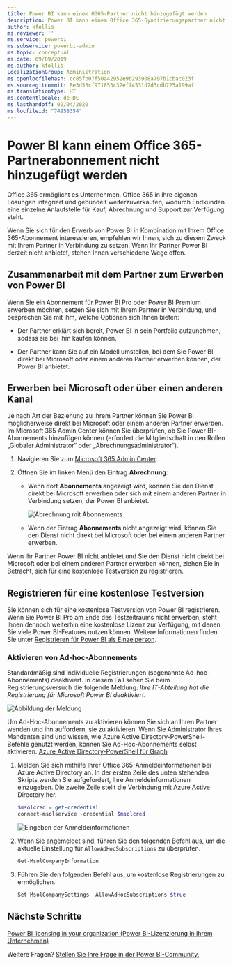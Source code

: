 ```yaml
---
title: Power BI kann einem O365-Partner nicht hinzugefügt werden
description: Power BI kann einem Office 365-Syndizierungspartner nicht hinzugefügt werden Das Syndizierungsmodell ist ein von Office 365 verwendetes Kaufmodell.
author: kfollis
ms.reviewer: ''
ms.service: powerbi
ms.subservice: powerbi-admin
ms.topic: conceptual
ms.date: 09/09/2019
ms.author: kfollis
LocalizationGroup: Administration
ms.openlocfilehash: cc85fb07f50a42952e9b293908a797b1cbac023f
ms.sourcegitcommit: 8e3d53cf971853c32eff4531d2d3cdb725a199af
ms.translationtype: HT
ms.contentlocale: de-DE
ms.lasthandoff: 02/04/2020
ms.locfileid: "74958354"
---
```

# <a name="unable-to-add-power-bi-to-office-365-partner-subscription"></a>Power BI kann einem Office 365-Partnerabonnement nicht hinzugefügt werden

Office 365 ermöglicht es Unternehmen, Office 365 in ihre eigenen Lösungen integriert und gebündelt weiterzuverkaufen, wodurch Endkunden eine einzelne Anlaufstelle für Kauf, Abrechnung und Support zur Verfügung steht.

Wenn Sie sich für den Erwerb von Power BI in Kombination mit Ihrem Office 365-Abonnement interessieren, empfehlen wir Ihnen, sich zu diesem Zweck mit Ihrem Partner in Verbindung zu setzen. Wenn Ihr Partner Power BI derzeit nicht anbietet, stehen Ihnen verschiedene Wege offen.

## <a name="work-with-your-partner-to-purchase-power-bi"></a>Zusammenarbeit mit dem Partner zum Erwerben von Power BI

Wenn Sie ein Abonnement für Power BI Pro oder Power BI Premium erwerben möchten, setzen Sie sich mit Ihrem Partner in Verbindung, und besprechen Sie mit ihm, welche Optionen sich Ihnen bieten:

* Der Partner erklärt sich bereit, Power BI in sein Portfolio aufzunehmen, sodass sie bei ihm kaufen können.

* Der Partner kann Sie auf ein Modell umstellen, bei dem Sie Power BI direkt bei Microsoft oder einem anderen Partner erwerben können, der Power BI anbietet.

## <a name="purchase-from-microsoft-or-another-channel"></a>Erwerben bei Microsoft oder über einen anderen Kanal

Je nach Art der Beziehung zu Ihrem Partner können Sie Power BI möglicherweise direkt bei Microsoft oder einem anderen Partner erwerben. Im Microsoft 365 Admin Center können Sie überprüfen, ob Sie Power BI-Abonnements hinzufügen können (erfordert die Mitgliedschaft in den Rollen „Globaler Administrator“ oder „Abrechnungsadministrator“).

1. Navigieren Sie zum [Microsoft 365 Admin Center](https://admin.microsoft.com/AdminPortal/Home#/homepage).

1. Öffnen Sie im linken Menü den Eintrag **Abrechnung**:

    * Wenn dort **Abonnements** angezeigt wird, können Sie den Dienst direkt bei Microsoft erwerben oder sich mit einem anderen Partner in Verbindung setzen, der Power BI anbietet.

        ![Abrechnung mit Abonnements](media/service-admin-syndication-partner/billingsub.png)

    * Wenn der Eintrag **Abonnements** nicht angezeigt wird, können Sie den Dienst nicht direkt bei Microsoft oder bei einem anderen Partner erwerben.

Wenn Ihr Partner Power BI nicht anbietet und Sie den Dienst nicht direkt bei Microsoft oder bei einem anderen Partner erwerben können, ziehen Sie in Betracht, sich für eine kostenlose Testversion zu registrieren.

## <a name="sign-up-for-a-free-trial"></a>Registrieren für eine kostenlose Testversion

Sie können sich für eine kostenlose Testversion von Power BI registrieren. Wenn Sie Power BI Pro am Ende des Testzeitraums nicht erwerben, steht Ihnen dennoch weiterhin eine kostenlose Lizenz zur Verfügung, mit denen Sie viele Power BI-Features nutzen können. Weitere Informationen finden Sie unter [Registrieren für Power BI als Einzelperson](service-self-service-signup-for-power-bi.md).

### <a name="enable-ad-hoc-subscriptions"></a>Aktivieren von Ad-hoc-Abonnements

Standardmäßig sind individuelle Registrierungen (sogenannte Ad-hoc-Abonnements) deaktiviert. In diesem Fall sehen Sie beim Registrierungsversuch die folgende Meldung: *Ihre IT-Abteilung hat die Registrierung für Microsoft Power BI deaktiviert*.

![Abbildung der Meldung](media/service-admin-syndication-partner/sorry.png)

Um Ad-Hoc-Abonnements zu aktivieren können Sie sich an Ihren Partner wenden und ihn auffordern, sie zu aktivieren. Wenn Sie Administrator Ihres Mandanten sind und wissen, wie Azure Active Directory-PowerShell-Befehle genutzt werden, können Sie Ad-Hoc-Abonnements selbst aktivieren. [Azure Active Directory-PowerShell für Graph](/powershell/azure/active-directory/install-adv2/)

1. Melden Sie sich mithilfe Ihrer Office 365-Anmeldeinformationen bei Azure Active Directory an. In der ersten Zeile des unten stehenden Skripts werden Sie aufgefordert, Ihre Anmeldeinformationen einzugeben. Die zweite Zeile stellt die Verbindung mit Azure Active Directory her.

    ```powershell
    $msolcred = get-credential
    connect-msolservice -credential $msolcred
    ```

    ![Eingeben der Anmeldeinformationen](media/service-admin-syndication-partner/aad-signin.png)

1. Wenn Sie angemeldet sind, führen Sie den folgenden Befehl aus, um die aktuelle Einstellung für `AllowAdHocSubscriptions` zu überprüfen.

    ```powershell
    Get-MsolCompanyInformation
    ```

1. Führen Sie den folgenden Befehl aus, um kostenlose Registrierungen zu ermöglichen.

    ```powershell
    Set-MsolCompanySettings -AllowAdHocSubscriptions $true
    ```

## <a name="next-steps"></a>Nächste Schritte

[Power BI licensing in your organization (Power BI-Lizenzierung in Ihrem Unternehmen)](service-admin-licensing-organization.md)

Weitere Fragen? [Stellen Sie Ihre Frage in der Power BI-Community.](https://community.powerbi.com/)